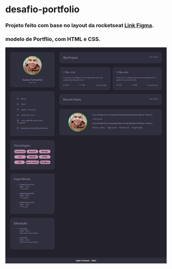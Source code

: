 # desafio-portfolio
### Projeto feito com base no layout da rocketseat [Link Figma](https://www.figma.com/file/wlsB6UrGsNxAI95UEblf1c/DD-%2F-Portfolio-(Copy)?node-id=102%3A2).
### modelo de Portflio, com HTML e CSS.

<img src="assets/assets/foto-readme.png" width="auto" height="auto">

